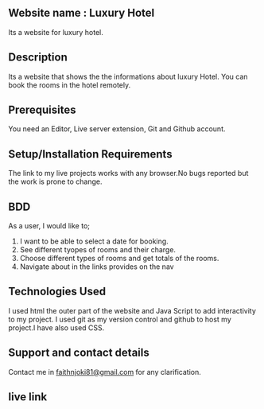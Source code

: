 ## Website name : Luxury Hotel
Its a website for luxury hotel. 


## Description
Its a website that shows the the informations about luxury Hotel. You can book the rooms in the hotel remotely.


## Prerequisites
 You need an Editor, Live server extension, Git and Github account.


## Setup/Installation Requirements
The link to my live projects works with any browser.No bugs reported but the work is prone to change.

## BDD
As a user, I would like to;
<ol>
<li>  I want to be able to select a date for booking.</li>
<li> See different tyopes of rooms and their charge.</li>
<li>Choose different types of rooms and get totals of the rooms.</li>
<li>Navigate about in the links provides on the nav</li>
</ol>

## Technologies Used
I used html the outer part of the website and Java Script to add interactivity to my project.
I used git as my version control and github to host my project.I have also used CSS.

## Support and contact details
Contact me in faithnjoki81@gmail.com for any clarification.

## live link

